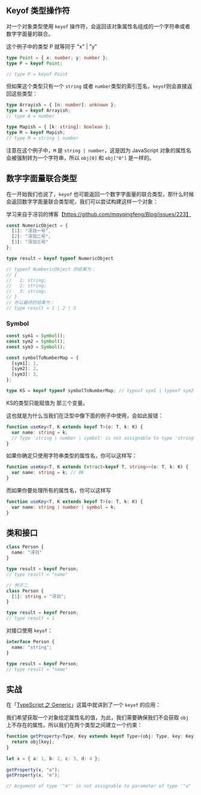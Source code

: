## Keyof 类型操作符

对一个对象类型使用 `keyof` 操作符，会返回该对象属性名组成的一个字符串或者数字字面量的联合。



这个例子中的类型 P 就等同于 "x" | "y"

```ts
type Point = { x: number; y: number };
type P = keyof Point;

// type P = keyof Point
```



但如果这个类型只有一个 `string` 或者 `number`类型的索引签名，`keyof`则会直接返回这些类型：

```ts
type Arrayish = { [n: number]: unknown };
type A = keyof Arrayish;
// type A = number

type Mapish = { [k: string]: boolean };
type M = keyof Mapish;
// type M = string | number
```

注意在这个例子中，`M` 是 `string | number`，这是因为 JavaScript 对象的属性名会被强制转为一个字符串，所以 `obj[0]` 和 `obj["0"]` 是一样的。



## 数字字面量联合类型

在一开始我们也说了，`keyof` 也可能返回一个数字字面量的联合类型，那什么时候会返回数字字面量联合类型呢，我们可以尝试构建这样一个对象：



学习来自于冴羽的博客【https://github.com/mqyqingfeng/Blog/issues/223】

```ts
const NumericObject = {
  [1]: "冴羽一号",
  [2]: "冴羽二号",
  [3]: "冴羽三号"
};

type result = keyof typeof NumericObject

// typeof NumbericObject 的结果为：
// {
//   1: string;
//   2: string;
//   3: string;
// }
// 所以最终的结果为：
// type result = 1 | 2 | 3
```



### Symbol

```ts
const sym1 = Symbol();
const sym2 = Symbol();
const sym3 = Symbol();

const symbolToNumberMap = {
  [sym1]: 1,
  [sym2]: 2,
  [sym3]: 3,
};

type KS = keyof typeof symbolToNumberMap; // typeof sym1 | typeof sym2 | typeof sym3
```

KS的类型只能赋值为 那三个变量。



这也就是为什么当我们在泛型中像下面的例子中使用，会如此报错：

```ts
function useKey<T, K extends keyof T>(o: T, k: K) {
  var name: string = k; 
  // Type 'string | number | symbol' is not assignable to type 'string'.
}
```



如果你确定只使用字符串类型的属性名，你可以这样写：

```ts
function useKey<T, K extends Extract<keyof T, string>>(o: T, k: K) {
  var name: string = k; // OK
}
```



而如果你要处理所有的属性名，你可以这样写

```ts
function useKey<T, K extends keyof T>(o: T, k: K) {
  var name: string | number | symbol = k;
}
```



## 类和接口

```ts
class Person {
  name: "冴羽"
}

type result = keyof Person;
// type result = "name"
```



```ts
// 例子二
class Person {
  [1]: string = "冴羽";
}

type result = keyof Person;
// type result = 1
```



对接口使用 `keyof`：

```ts
interface Person {
  name: "string";
}

type result = keyof Person;
// type result = "name"
```





## 实战

在「[TypeScript 之 Generic](https://github.com/mqyqingfeng/Blog/issues/222)」这篇中就讲到了一个 `keyof` 的应用：

我们希望获取一个对象给定属性名的值，为此，我们需要确保我们不会获取 `obj` 上不存在的属性。所以我们在两个类型之间建立一个约束：



```ts
function getProperty<Type, Key extends keyof Type>(obj: Type, key: Key) {
  return obj[key];
}
 
let x = { a: 1, b: 2, c: 3, d: 4 };
 
getProperty(x, "a");
getProperty(x, "m");

// Argument of type '"m"' is not assignable to parameter of type '"a" | "b" | "c" | "d"'.
```





